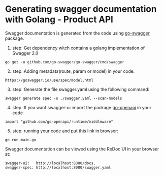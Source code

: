 # Generating swagger documentation with Golang - Product API

Swagger documentation is generated from the code using [go-swagger](https://github.com/go-swagger/go-swagger) package.

1) step: Get dependency witch contains a golang implementation of Swagger 2.0 
```
go get -u github.com/go-swagger/go-swagger/cmd/swagger
```
2) step: Adding metadata(route, param or model) in your code.
```
https://goswagger.io/use/spec/model.html
```
3) step: Generate the file swagger.yaml using the following command:
```
swagger generate spec -o ./swagger.yaml --scan-models
```
4) step: If you want swagger-ui import the package [go-openapi](https://github.com/go-openapi/runtime/tree/master/middleware) in your code
```
import "github.com/go-openapi/runtime/middleware"
```
5) step: running your code and put this link in browser:
```
go run main.go
```
Swagger documentation can be viewed using the ReDoc UI in your browser at:
```
swagger-ui:   http://localhost:8080/docs.
swagger-spec: http://localhost:8080/swagger.yaml
```
